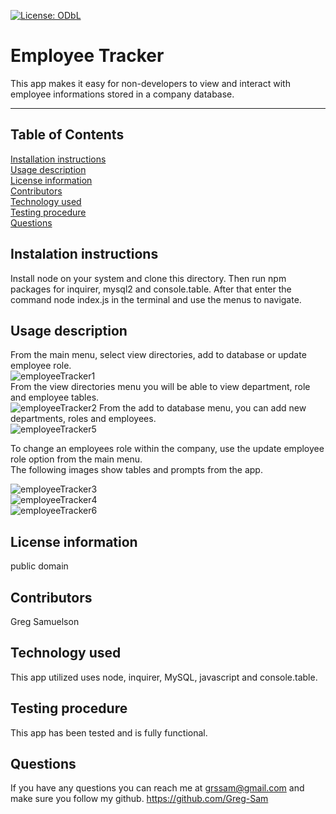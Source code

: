 [![License: ODbL](https://img.shields.io/badge/License-PDDL-brightgreen.svg)](https://opendatacommons.org/licenses/pddl/)
  # Employee Tracker
  This app makes it easy for non-developers to view and interact with employee informations stored in a company database.
  ***
  ## Table of Contents
  [Installation instructions](#instalation-instructions)  
  [Usage description](#usage-description)  
  [License information](#license-information)  
  [Contributors](#contributors)  
  [Technology used](#technology-used)  
  [Testing procedure](#testing-procedure)  
  [Questions](#questions)  
  ## Instalation instructions
  Install node on your system and clone this directory.  Then run npm packages for inquirer, mysql2 and console.table.  After that enter the command node index.js in the terminal and use the menus to navigate.  
  ## Usage description
  From the main menu, select view directories, add to database or update employee role.  
  ![employeeTracker1](https://user-images.githubusercontent.com/71279945/101104785-ca3ccb80-3580-11eb-889f-abd65b38c4b7.PNG)  
  From the view directories menu you will be able to view department, role and employee tables.  
![employeeTracker2](https://user-images.githubusercontent.com/71279945/101104786-cad56200-3580-11eb-9831-eb3a4c444cbf.PNG)
  From the add to database menu, you can add new departments, roles and employees.  
  ![employeeTracker5](https://user-images.githubusercontent.com/71279945/101104789-cb6df880-3580-11eb-8f78-e79a75729bda.PNG)  
  
To change an employees role within the company, use the update employee role option from the main menu.  
The following images show tables and prompts from the app.  

![employeeTracker3](https://user-images.githubusercontent.com/71279945/101104787-cad56200-3580-11eb-9a6d-dffdb448fdd8.PNG)  
![employeeTracker4](https://user-images.githubusercontent.com/71279945/101104788-cad56200-3580-11eb-91a6-ccfddb21f93c.PNG)  
![employeeTracker6](https://user-images.githubusercontent.com/71279945/101104791-cb6df880-3580-11eb-8e46-5a290c542e33.PNG)   
  ## License information
  public domain   
  ## Contributors
  Greg Samuelson  
  ## Technology used
  This app utilized uses node, inquirer, MySQL, javascript and console.table.  
  ## Testing procedure
  This app has been tested and is fully functional.  
  ## Questions  
  If you have any questions you can reach me at grssam@gmail.com and make sure you follow my github. https://github.com/Greg-Sam

